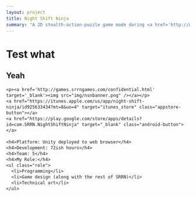 ```yaml
---
layout: project
title: Night Shift Ninja
summary: "A 2D stealth-action-puzzle game made during <a href='http://www.srrngames.com/srrn-seventy-two-the-second-jam/' target='_blank'>SRRN Game Jam #2</a>.<br />Inspired by the randomly-chosen past Ludum Dare themes 'sneaking', 'bouncy'.<br />Use the links to download on your mobile devices, or click the logo to try the web browser demo!"
---
```


# Test what
## Yeah

    <p><a href='http://games.srrngames.com/confidential.html' target='_blank'><img src="img/nsnbanner.png" /></a></p>
    <a href="https://itunes.apple.com/us/app/night-shift-ninja/id925633434?mt=8&uo=4" target="itunes_store" class="appstore-button"></a>
    <a href="https://play.google.com/store/apps/details?id=com.SRRN.NightShiftNinja" target="_blank" class="android-button"></a>
    
    <h4>Platform: Unity deployed to web browser</h4>
    <h4>Development: 72ish hours</h4>
    <h4>Team: 5</h4>
    <h4>My Role:</h4>
    <ul class="role">
      <li>Programming</li>
      <li>Game design (along with the rest of SRRN)</li>
      <li>Technical art</li>
    </ul>